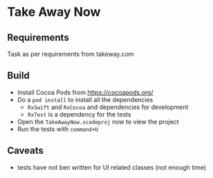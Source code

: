 #  Take Away Now

## Requirements

Task as per requirements from takeway.com

## Build

- Install Cocoa Pods from https://cocoapods.org/
- Do a  `pod install` to install all the dependencies
  - `RxSwift` and `RxCocoa` and dependencies for development
  - `RxTest` is a dependency for the tests
- Open the `TakeAwayNow.xcodeproj`  now to view the project
- Run the tests with `command+U` 

## Caveats

* tests have not ben written for UI related classes (not enough time)



